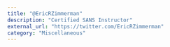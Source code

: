 ```yaml
---
title: "@EricRZimmerman"
description: "Certified SANS Instructor"
external_url: "https://twitter.com/EricRZimmerman"
category: "Miscellaneous"
---
```

